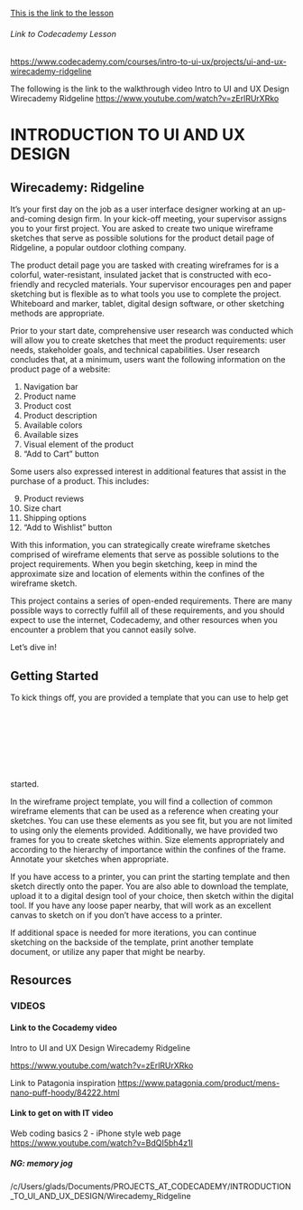 [This is the link to the lesson](/c/Users/glads/Documents/PROJECTS_AT_CODECADEMY/INTRODUCTION_TO_UI_AND_UX_DESIGN/Wirecademy_Ridgeline)
###### Link to Codecademy Lesson

https://www.codecademy.com/courses/intro-to-ui-ux/projects/ui-and-ux-wirecademy-ridgeline

The following is the link to the walkthrough video
Intro to UI and UX Design Wirecademy Ridgeline 
https://www.youtube.com/watch?v=zErlRUrXRko

# INTRODUCTION TO UI AND UX DESIGN

## Wirecademy: Ridgeline

It’s your first day on the job as a user interface designer working at an up-and-coming design firm. In your kick-off meeting, your supervisor assigns you to your first project. You are asked to create two unique wireframe sketches that serve as possible solutions for the product detail page of Ridgeline, a popular outdoor clothing company.

The product detail page you are tasked with creating wireframes for is a colorful, water-resistant, insulated jacket that is constructed with eco-friendly and recycled materials. Your supervisor encourages pen and paper sketching but is flexible as to what tools you use to complete the project. Whiteboard and marker, tablet, digital design software, or other sketching methods are appropriate.

Prior to your start date, comprehensive user research was conducted which will allow you to create sketches that meet the product requirements: user needs, stakeholder goals, and technical capabilities. User research concludes that, at a minimum, users want the following information on the product page of a website:

1. Navigation bar
2. Product name
3. Product cost
4. Product description
5. Available colors
6. Available sizes
7. Visual element of the product
8. “Add to Cart” button

Some users also expressed interest in additional features that assist in the purchase of a product. This includes:

9. Product reviews
10. Size chart
11. Shipping options
12. “Add to Wishlist” button

With this information, you can strategically create wireframe sketches comprised of wireframe elements that serve as possible solutions to the project requirements. When you begin sketching, keep in mind the approximate size and location of elements within the confines of the wireframe sketch.

This project contains a series of open-ended requirements. There are many possible ways to correctly fulfill all of these requirements, and you should expect to use the internet, Codecademy, and other resources when you encounter a problem that you cannot easily solve.

Let’s dive in!


## Getting Started


To kick things off, you are provided a template that you can use to help get started.
![](extension://elhekieabhbkpmcefcoobjddigjcaadp/https://static-assets.codecademy.com/Courses/intro-to-ui-and-ux/wireframes/wireframe-project-template.pdf?_gl=1*1q5g913*_ga*NjM3NTk3OTEwLjE2NzY2MDk3Nzc.*_ga_3LRZM6TM9L*MTY4NDM2NTc5OS40NDMuMS4xNjg0MzY1ODAwLjU5LjAuMA..)

In the wireframe project template, you will find a collection of common wireframe elements that can be used as a reference when creating your sketches. You can use these elements as you see fit, but you are not limited to using only the elements provided. Additionally, we have provided two frames for you to create sketches within. Size elements appropriately and according to the hierarchy of importance within the confines of the frame. Annotate your sketches when appropriate.

If you have access to a printer, you can print the starting template and then sketch directly onto the paper. You are also able to download the template, upload it to a digital design tool of your choice, then sketch within the digital tool. If you have any loose paper nearby, that will work as an excellent canvas to sketch on if you don’t have access to a printer.

If additional space is needed for more iterations, you can continue sketching on the backside of the template, print another template document, or utilize any paper that might be nearby.

## Resources

### VIDEOS

#### Link to the Cocademy video

Intro to UI and UX Design Wirecademy Ridgeline

https://www.youtube.com/watch?v=zErlRUrXRko

Link to Patagonia inspiration
https://www.patagonia.com/product/mens-nano-puff-hoody/84222.html

#### Link to get on with IT video

Web coding basics 2 - iPhone style web page
https://www.youtube.com/watch?v=BdQI5bh4z1I

##### NG: memory jog
/c/Users/glads/Documents/PROJECTS_AT_CODECADEMY/INTRODUCTION_TO_UI_AND_UX_DESIGN/Wirecademy_Ridgeline


